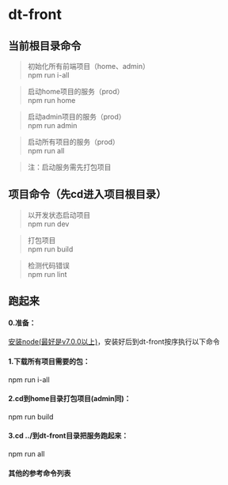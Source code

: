 # dt-front

## 当前根目录命令

> 初始化所有前端项目（home、admin）<br />
npm run i-all

> 启动home项目的服务（prod）<br />
npm run home

> 启动admin项目的服务（prod）<br />
npm run admin

> 启动所有项目的服务（prod）<br />
npm run all

> 注：启动服务需先打包项目


## 项目命令（先cd进入项目根目录）

> 以开发状态启动项目<br />
npm run dev

> 打包项目<br />
npm run build

> 检测代码错误<br />
npm run lint


## 跑起来

#### 0.准备：
[安装node(最好是v7.0.0以上)](http://nodejs.cn/)，安装好后到dt-front按序执行以下命令

#### 1.下载所有项目需要的包：
npm run i-all

#### 2.cd到home目录打包项目(admin同)：
npm run build

#### 3.cd ../到dt-front目录把服务跑起来：
npm run all

#### 其他的参考命令列表
